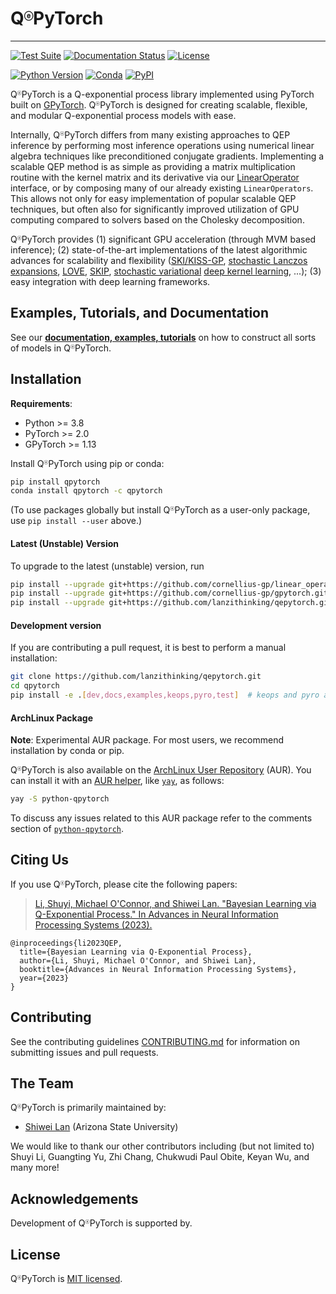 # Q<sup style="font-size: 0.5em;">&#9428;</sup>PyTorch

---
[![Test Suite](https://github.com/lanzithinking/qepytorch/actions/workflows/run_test_suite.yml/badge.svg)](https://github.com/lanzithinking/qepytorch/actions/workflows/run_test_suite.yml)
[![Documentation Status](https://readthedocs.org/projects/qpytorch/badge/?version=stable)](https://qepytorch.readthedocs.io/en/stable/?badge=stable)
[![License](https://img.shields.io/badge/license-MIT-green.svg)](LICENSE)

[![Python Version](https://img.shields.io/badge/python-3.8+-blue.svg)](https://www.python.org/downloads/)
[![Conda](https://img.shields.io/conda/v/qpytorch/qpytorch.svg)](https://anaconda.org/qpytorch/qpytorch)
[![PyPI](https://img.shields.io/pypi/v/qpytorch.svg)](https://pypi.org/project/qpytorch)

Q<sup style="font-size: 0.5em;">&#9428;</sup>PyTorch is a Q-exponential process library implemented using PyTorch built on [GPyTorch](https://gpytorch.ai). Q<sup style="font-size: 0.5em;">&#9428;</sup>PyTorch is designed for creating scalable, flexible, and modular Q-exponential process models with ease.

Internally, Q<sup style="font-size: 0.5em;">&#9428;</sup>PyTorch differs from many existing approaches to QEP inference by performing most inference operations using numerical linear algebra techniques like preconditioned conjugate gradients.
Implementing a scalable QEP method is as simple as providing a matrix multiplication routine with the kernel matrix and its derivative via our [LinearOperator](https://github.com/cornellius-gp/linear_operator) interface,
or by composing many of our already existing `LinearOperators`.
This allows not only for easy implementation of popular scalable QEP techniques,
but often also for significantly improved utilization of GPU computing compared to solvers based on the Cholesky decomposition.

Q<sup style="font-size: 0.5em;">&#9428;</sup>PyTorch provides (1) significant GPU acceleration (through MVM based inference);
(2) state-of-the-art implementations of the latest algorithmic advances for scalability and flexibility ([SKI/KISS-GP](http://proceedings.mlr.press/v37/wilson15.pdf), [stochastic Lanczos expansions](https://arxiv.org/abs/1711.03481), [LOVE](https://arxiv.org/pdf/1803.06058.pdf), [SKIP](https://arxiv.org/pdf/1802.08903.pdf), [stochastic variational](https://arxiv.org/pdf/1611.00336.pdf) [deep kernel learning](http://proceedings.mlr.press/v51/wilson16.pdf), ...);
(3) easy integration with deep learning frameworks.


## Examples, Tutorials, and Documentation

See our [**documentation, examples, tutorials**](https://qepytorch.readthedocs.io/en/stable/) on how to construct all sorts of models in Q<sup style="font-size: 0.5em;">&#9428;</sup>PyTorch.

## Installation

**Requirements**:
- Python >= 3.8
- PyTorch >= 2.0
- GPyTorch >= 1.13

Install Q<sup style="font-size: 0.5em;">&#9428;</sup>PyTorch using pip or conda:

```bash
pip install qpytorch
conda install qpytorch -c qpytorch
```

(To use packages globally but install Q<sup style="font-size: 0.5em;">&#9428;</sup>PyTorch as a user-only package, use `pip install --user` above.)

#### Latest (Unstable) Version

To upgrade to the latest (unstable) version, run

```bash
pip install --upgrade git+https://github.com/cornellius-gp/linear_operator.git
pip install --upgrade git+https://github.com/cornellius-gp/gpytorch.git
pip install --upgrade git+https://github.com/lanzithinking/qepytorch.git
```

#### Development version

If you are contributing a pull request, it is best to perform a manual installation:

```sh
git clone https://github.com/lanzithinking/qepytorch.git
cd qpytorch
pip install -e .[dev,docs,examples,keops,pyro,test]  # keops and pyro are optional
```

#### ArchLinux Package
**Note**: Experimental AUR package. For most users, we recommend installation by conda or pip.

Q<sup style="font-size: 0.5em;">&#9428;</sup>PyTorch is also available on the [ArchLinux User Repository](https://wiki.archlinux.org/index.php/Arch_User_Repository) (AUR).
You can install it with an [AUR helper](https://wiki.archlinux.org/index.php/AUR_helpers), like [`yay`](https://aur.archlinux.org/packages/yay/), as follows:

```bash
yay -S python-qpytorch
```
To discuss any issues related to this AUR package refer to the comments section of
[`python-qpytorch`](https://aur.archlinux.org/packages/python-qpytorch/).


## Citing Us

If you use Q<sup style="font-size: 0.5em;">&#9428;</sup>PyTorch, please cite the following papers:
> [Li, Shuyi, Michael O'Connor, and Shiwei Lan. "Bayesian Learning via Q-Exponential Process." In Advances in Neural Information Processing Systems (2023).](https://papers.nips.cc/paper_files/paper/2023/hash/e6bfdd58f1326ff821a1b92743963bdf-Abstract-Conference.html)
```
@inproceedings{li2023QEP,
  title={Bayesian Learning via Q-Exponential Process},
  author={Li, Shuyi, Michael O'Connor, and Shiwei Lan},
  booktitle={Advances in Neural Information Processing Systems},
  year={2023}
}
```

## Contributing

See the contributing guidelines [CONTRIBUTING.md](https://github.com/lanzithinking/qepytorch/blob/main/CONTRIBUTING.md)
for information on submitting issues and pull requests.


## The Team

Q<sup style="font-size: 0.5em;">&#9428;</sup>PyTorch is primarily maintained by:
- [Shiwei Lan](https://math.la.asu.edu/~slan) (Arizona State University)

We would like to thank our other contributors including (but not limited to)
Shuyi Li,
Guangting Yu,
Zhi Chang,
Chukwudi Paul Obite,
Keyan Wu,
and many more!


## Acknowledgements
Development of Q<sup style="font-size: 0.5em;">&#9428;</sup>PyTorch is supported by.


## License

Q<sup style="font-size: 0.5em;">&#9428;</sup>PyTorch is [MIT licensed](https://github.com/lanzithinking/qepytorch/blob/main/LICENSE).
